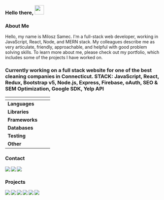 ### Hello there, <img src="https://raw.githubusercontent.com/MartinHeinz/MartinHeinz/master/wave.gif" width="30" height="30"/>

### About Me
Hello, my name is Milosz Samec. I'm a full-stack web developer, working in JavaScript, React, Node, and MERN stack. My colleagues describe me as very articulate, friendly, approachable, and helpful with good problem solving skills. To learn more about me, please check out my portfolio, which includes some of the projects I have worked on.

### Currently working on a full stack website for one of the best cleaning companies in Connecticut. STACK: JavaScript, React, Redux, Bootstrap v5, Node.js, Express, Firebase, oAuth, SEO & SEM Optimization, Google SDK, Yelp API

<table>
    <thead>
        <tr>
            <th style="align:center"></th>
            <th></th>
        </tr>
    </thead>
    <tbody>
        <tr>
            <td style="align:center"><strong>Languages</strong></td>
            <td>
                <a target="_blank" rel="noopener noreferrer" href="https://img.shields.io/badge/Lang-HTML5-informational?style=flat&amp;logo=HTML5&amp;logoColor=white&amp;color=3a22cc"><img src="https://img.shields.io/badge/Lang-HTML5-informational?style=flat&amp;logo=HTML5&amp;logoColor=white&amp;color=3a22cc" alt="" data-canonical-src="https://img.shields.io/badge/Lang-HTML5-informational?style=flat&amp;logo=HTML5&amp;logoColor=white&amp;color=3a22cc" style="max-width:100%;"></a>
                <a target="_blank" rel="noopener noreferrer" href="https://img.shields.io/badge/Lang-CSS-informational?style=flat&amp;logo=CSS%20Wizardry&amp;logoColor=white&amp;color=3a22cc"><img src="https://img.shields.io/badge/Lang-CSS-informational?style=flat&amp;logo=CSS%20Wizardry&amp;logoColor=white&amp;color=3a22cc" alt="" data-canonical-src="https://img.shields.io/badge/Lang-CSS-informational?style=flat&amp;logo=CSS%20Wizardry&amp;logoColor=white&amp;color=3a22cc" style="max-width:100%;"></a>
                <a target="_blank" rel="noopener noreferrer" href="https://img.shields.io/badge/Lang-JavaScript-informational?style=flat&amp;logo=JavaScript&amp;logoColor=white&amp;color=3a22cc"><img src="https://img.shields.io/badge/Lang-JavaScript-informational?style=flat&amp;logo=JavaScript&amp;logoColor=white&amp;color=3a22cc" alt="" data-canonical-src="https://img.shields.io/badge/Lang-JavaScript-informational?style=flat&amp;logo=JavaScript&amp;logoColor=white&amp;color=3a22cc" style="max-width:100%;"></a>
                <a target="_blank" rel="noopener noreferrer" href="https://img.shields.io/badge/Lang-SQL-informational?style=flat&amp;logo=SQL&amp;logoColor=white&amp;color=3a22cc"><img src="https://img.shields.io/badge/Lang-SQL-informational?style=flat&amp;logo=SQL&amp;logoColor=white&amp;color=3a22cc" alt="" data-canonical-src="https://img.shields.io/badge/Lang-SQL-informational?style=flat&amp;logo=SQL&amp;logoColor=white&amp;color=3a22cc" style="max-width:100%;"></a>
                <a target="_blank" rel="noopener noreferrer" href="https://img.shields.io/badge/Lang-Python-informational?style=flat&amp;logo=Python&amp;logoColor=white&amp;color=3a22cc"><img src="https://img.shields.io/badge/Lang-Python-informational?style=flat&amp;logo=Python&amp;logoColor=white&amp;color=3a22cc" alt="" data-canonical-src="https://img.shields.io/badge/Lang-Python-informational?style=flat&amp;logo=Python&amp;logoColor=white&amp;color=3a22cc" style="max-width:100%;"></a>
            </td>
        </tr>
        <tr>
            <td style="align:center"><strong>Libraries</strong></td>
            <td>
                <a target="_blank" rel="noopener noreferrer" href="https://img.shields.io/badge/Lib-Bootstrap-informational?style=flat&amp;logo=Bootstrap&amp;logoColor=white&amp;color=3a22cc"><img src="https://img.shields.io/badge/Lib-Bootstrap-informational?style=flat&amp;logo=Bootstrap&amp;logoColor=white&amp;color=3a22cc" alt="" data-canonical-src="https://img.shields.io/badge/Lib-Bootstrap-informational?style=flat&amp;logo=Bootstrap&amp;logoColor=white&amp;color=3a22cc" style="max-width:100%;"></a>
                <a target="_blank" rel="noopener noreferrer" href="https://img.shields.io/badge/Lib-React-informational?style=flat&amp;logo=React&amp;logoColor=white&amp;color=3a22cc"><img src="https://img.shields.io/badge/Lib-React-informational?style=flat&amp;logo=React&amp;logoColor=white&amp;color=3a22cc" alt="" data-canonical-src="https://img.shields.io/badge/Lib-React-informational?style=flat&amp;logo=React&amp;logoColor=white&amp;color=3a22cc" style="max-width:100%;"></a>
            </td>
        </tr>
        <tr>
            <td style="align:center"><strong>Frameworks</strong></td>
            <td>
                <a target="_blank" rel="noopener noreferrer" href="https://img.shields.io/badge/FW-Redux-informational?style=flat&amp;logo=Redux&amp;logoColor=white&amp;color=3a22cc"><img src="https://img.shields.io/badge/FW-Redux-informational?style=flat&amp;logo=Redux&amp;logoColor=white&amp;color=3a22cc" alt="" data-canonical-src="https://img.shields.io/badge/FW-Redux-informational?style=flat&amp;logo=Redux&amp;logoColor=white&amp;color=3a22cc" style="max-width:100%;"></a>
                <a target="_blank" rel="noopener noreferrer" href="https://img.shields.io/badge/FW-Node.js-informational?style=flat&amp;logo=Node.js&amp;logoColor=white&amp;color=3a22cc"><img src="https://img.shields.io/badge/FW-Node.js-informational?style=flat&amp;logo=Node.js&amp;logoColor=white&amp;color=3a22cc" alt="" data-canonical-src="https://img.shields.io/badge/FW-Node.js-informational?style=flat&amp;logo=Node.js&amp;logoColor=white&amp;color=3a22cc" style="max-width:100%;"></a>
                <a target="_blank" rel="noopener noreferrer" href="https://img.shields.io/badge/FW-Express-informational?style=flat&amp;logoColor=white&amp;color=3a22cc"><img src="https://img.shields.io/badge/FW-Express-informational?style=flat&amp;logoColor=white&amp;color=3a22cc" alt="" data-canonical-src="https://img.shields.io/badge/FW-Express-informational?style=flat&amp;logoColor=white&amp;color=3a22cc" style="max-width:100%;"></a>
                <a target="_blank" rel="noopener noreferrer" href="https://img.shields.io/badge/FW-Knex-informational?style=flat&amp;logo=knex&amp;logoColor=white&amp;color=3a22cc"><img src="https://img.shields.io/badge/FW-Knex-informational?style=flat&amp;logo=knex&amp;logoColor=white&amp;color=3a22cc" alt="" data-canonical-src="https://img.shields.io/badge/FW-Knex-informational?style=flat&amp;logo=knex&amp;logoColor=white&amp;color=3a22cc" style="max-width:100%;"></a>
            </td>
        </tr>
        <tr>
            <td style="align:center"><strong>Databases</strong></td>
            <td>
                <a target="_blank" rel="noopener noreferrer" href="https://img.shields.io/badge/DB-PostgreSQL-informational?style=flat&amp;logo=PostgreSQL&amp;logoColor=white&amp;color=3a22cc"><img src="https://img.shields.io/badge/DB-PostgreSQL-informational?style=flat&amp;logo=PostgreSQL&amp;logoColor=white&amp;color=3a22cc" alt="" data-canonical-src="https://img.shields.io/badge/DB-PostgreSQL-informational?style=flat&amp;logo=PostgreSQL&amp;logoColor=white&amp;color=3a22cc" style="max-width:100%;"></a>
                <a target="_blank" rel="noopener noreferrer" href="https://img.shields.io/badge/DB-MySQL-informational?style=flat&amp;logo=MySQL&amp;logoColor=white&amp;color=3a22cc"><img src="https://img.shields.io/badge/DB-MySQL-informational?style=flat&amp;logo=MySQL&amp;logoColor=white&amp;color=3a22cc" alt="" data-canonical-src="https://img.shields.io/badge/DB-MySQL-informational?style=flat&amp;logo=MySQL&amp;logoColor=white&amp;color=3a22cc" style="max-width:100%;"></a>
                <a target="_blank" rel="noopener noreferrer" href="https://img.shields.io/badge/DB-MongoDB-informational?style=flat&amp;logo=MongoDB&amp;logoColor=white&color=3a22cc" style="max-width:100%;"><img src="https://img.shields.io/badge/DB-MongoDB-informational?style=flat&amp;logo=MongoDB&amp;logoColor=white&color=3a22cc" style="max-width:100%;" alt="" data-canonical-src="https://img.shields.io/badge/DB-MongoDB-informational?style=flat&amp;logo=MongoDB&amp;logoColor=white&color=3a22cc" style="max-width:100%;"></a>
            </td>
        </tr>
        <tr>
            <td style="align:center"><strong>Testing</strong></td>
            <td>
                <a target="_blank" rel="noopener noreferrer" href="https://img.shields.io/badge/Test-Jest-informational?style=flat&amp;logo=Jest&amp;logoColor=white&amp;color=3a22cc"><img src="https://img.shields.io/badge/Test-Jest-informational?style=flat&amp;logo=Jest&amp;logoColor=white&amp;color=3a22cc" alt="" data-canonical-src="https://img.shields.io/badge/Test-Jest-informational?style=flat&amp;logo=Jest&amp;logoColor=white&amp;color=3a22cc" style="max-width:100%;"></a>
                <a target="_blank" rel="noopener noreferrer" href="https://img.shields.io/badge/Test-Cypress-informational?style=flat&amp;logo=Cypress&amp;logoColor=white&amp;color=3a22cc"><img src="https://img.shields.io/badge/Test-Cypress-informational?style=flat&amp;logo=Cypress&amp;logoColor=white&amp;color=3a22cc" alt="" data-canonical-src="https://img.shields.io/badge/Test-Cypress-informational?style=flat&amp;logo=Cypress&amp;logoColor=white&amp;color=3a22cc" style="max-width:100%;"></a>
            </td>
        </tr>
        <tr>
            <td style="align:center"><strong>Other</strong></td>
            <td>
                <a target="_blank" rel="noopener noreferrer" href="https://img.shields.io/badge/Editor-VS%20Code-informational?style=flat&amp;logo=visualstudiocode&amp;logoColor=white&amp;color=3a22cc"><img src="https://img.shields.io/badge/Editor-VS%20Code-informational?style=flat&amp;logo=visualstudiocode&amp;logoColor=white&amp;color=3a22cc" alt="" data-canonical-src="https://img.shields.io/badge/Editor-VS%20Code-informational?style=flat&amp;logo=visualstudiocode&amp;logoColor=white&amp;color=3a22cc" style="max-width:100%;"></a>
                <a target="_blank" rel="noopener noreferrer" href="https://img.shields.io/badge/Tools-ESLint-informational?style=flat&amp;logo=ESLint&amp;logoColor=white&amp;color=3a22cc"><img src="https://img.shields.io/badge/Tools-ESLint-informational?style=flat&amp;logo=ESLint&amp;logoColor=white&amp;color=3a22cc" alt="" data-canonical-src="https://img.shields.io/badge/Tools-ESLint-informational?style=flat&amp;logo=ESLint&amp;logoColor=white&amp;color=3a22cc" style="max-width:100%;"></a>
                <a target="_blank" rel="noopener noreferrer" href="https://img.shields.io/badge/Tools-Git-informational?style=flat&amp;logo=Git&amp;logoColor=white&amp;color=3a22cc"><img src="https://img.shields.io/badge/Tools-Git-informational?style=flat&amp;logo=Git&amp;logoColor=white&amp;color=3a22cc" alt="" data-canonical-src="https://img.shields.io/badge/Tools-Git-informational?style=flat&amp;logo=Git&amp;logoColor=white&amp;color=3a22cc" style="max-width:100%;"></a>
                <a target="_blank" rel="noopener noreferrer" href="https://img.shields.io/badge/Tools-GitHub-informational?style=flat&amp;logo=GitHub&amp;logoColor=white&amp;color=3a22cc"><img src="https://img.shields.io/badge/Tools-GitHub-informational?style=flat&amp;logo=GitHub&amp;logoColor=white&amp;color=3a22cc" alt="" data-canonical-src="https://img.shields.io/badge/Tools-GitHub-informational?style=flat&amp;logo=GitHub&amp;logoColor=white&amp;color=3a22cc" style="max-width:100%;"></a>
                <a target="_blank" rel="noopener noreferrer" href="https://img.shields.io/badge/OS-Windows%2010-informational?style=flat&amp;logo=Windows&amp;logoColor=white&amp;color=3a22cc"><img src="https://img.shields.io/badge/OS-Windows%2010-informational?style=flat&amp;logo=Windows&amp;logoColor=white&amp;color=3a22cc" alt="" data-canonical-src="https://img.shields.io/badge/OS-Windows%2010-informational?style=flat&amp;logo=Windows&amp;logoColor=white&amp;color=3a22cc" style="max-width:100%;"></a>
            </td>
        </tr>
    </tbody>
  </table>
  
  
  
### Contact

<a href="https://www.linkedin.com/in/milosz-samec/">
    <img align="left" src="https://img.shields.io/badge/%20-LinkedIn-informational?style=flat&amp;logo=LinkedIn&amp;logoColor=white&amp;color=3a22cc" data-canonical-src="https://img.shields.io/badge/%20-LinkedIn-informational?style=flat&amp;logo=LinkedIn&amp;logoColor=white&amp;color=3a22cc" style="max-width:100%;">
</a>

<a href="https://drive.google.com/file/d/1Qe4RI4xTLyzRXm1tuFdUt75kyc13mSMB/view?usp=sharing" rel="nofollow">
    <img align="left" src="https://img.shields.io/badge/%20-Resume%20PDF-informational?style=flat&amp;logoColor=white&amp;color=3a22cc" data-canonical-src="https://img.shields.io/badge/%20-Resume%20PDF-informational?style=flat&amp;logoColor=white&amp;color=3a22cc" style="max-width:100%;">
</a>

<a href="mailto:miloszz87@gmail.com">
   <img align="left" src="https://img.shields.io/badge/%20-Email-informational?style=flat&amp;logoColor=white&amp;color=3a22cc" data-canonical-src="https://img.shields.io/badge/%20-Email-informational?style=flat&amp;logoColor=white&amp;color=3a22cc" style="max-width:100%;">
  </a>

<br />


### Projects
  
<a href="https://github.com/milosamec/Express_Groomer-TeamA-FE">
  <img align="left" src="https://github-readme-stats.vercel.app/api/pin/?username=milosamec&repo=Express_Groomer-TeamA-FE&title_color=fe428e&text_color=c4abdb&icon_color=c4abdb&bg_color=151515" data-canonical-src="https://github-readme-stats.vercel.app/api/pin/?username=milosamec&repo=Express_Groomer-TeamA-FE&title_color=fe428e&text_color=c4abdb&icon_color=c4abdb&bg_color=151515;text_color=c4abdb&amp;icon_color=c4abdb&amp;bg_color=151515" style="max-width:100%;">
</a>
<a href="https://github.com/milosamec/github-finder">
  <img align="left" src="https://github-readme-stats.vercel.app/api/pin/?username=milosamec&repo=github-finder&title_color=fe428e&text_color=c4abdb&icon_color=c4abdb&bg_color=151515" data-canonical-src="https://github-readme-stats.vercel.app/api/pin/?username=milosamec&repo=github-finder&title_color=fe428e&text_color=c4abdb&icon_color=c4abdb&bg_color=151515;text_color=c4abdb&amp;icon_color=c4abdb&amp;bg_color=151515" style="max-width:100%;">
</a>
<a href="https://github.com/milosamec/contacts-keeper">
  <img align="left" src="https://github-readme-stats.vercel.app/api/pin/?username=milosamec&repo=contacts-keeper&title_color=fe428e&text_color=c4abdb&icon_color=c4abdb&bg_color=151515" data-canonical-src="https://github-readme-stats.vercel.app/api/pin/?username=milosamec&repo=contacts-keeper&title_color=fe428e&text_color=c4abdb&icon_color=c4abdb&bg_color=151515;text_color=c4abdb&amp;icon_color=c4abdb&amp;bg_color=151515" style="max-width:100%;">
</a>
<a href="https://github.com/milosamec/it-logger">
  <img align="left" src="https://github-readme-stats.vercel.app/api/pin/?username=milosamec&repo=it-logger&title_color=fe428e&text_color=c4abdb&icon_color=c4abdb&bg_color=151515" data-canonical-src="https://github-readme-stats.vercel.app/api/pin/?username=milosamec&repo=it-logger&title_color=fe428e&text_color=c4abdb&icon_color=c4abdb&bg_color=151515;text_color=c4abdb&amp;icon_color=c4abdb&amp;bg_color=151515" style="max-width:100%;">
</a>
<a href="https://github.com/milosamec/Marketplace-Back-End">
  <img align="left" src="https://github-readme-stats.vercel.app/api/pin/?username=milosamec&repo=Marketplace-Back-End&title_color=fe428e&text_color=c4abdb&icon_color=c4abdb&bg_color=151515" data-canonical-src="https://github-readme-stats.vercel.app/api/pin/?username=milosamec&repo=Marketplace-Back-End&title_color=fe428e&text_color=c4abdb&icon_color=c4abdb&bg_color=151515;text_color=c4abdb&amp;icon_color=c4abdb&amp;bg_color=151515" style="max-width:100%;">
</a>
<a href="https://github.com/milosamec/engravape">
  <img align="left" src="https://github-readme-stats.vercel.app/api/pin/?username=milosamec&repo=engravape&title_color=fe428e&text_color=c4abdb&icon_color=c4abdb&bg_color=151515" data-canonical-src="https://github-readme-stats.vercel.app/api/pin/?username=milosamec&repo=engravape&title_color=fe428e&text_color=c4abdb&icon_color=c4abdb&bg_color=151515;text_color=c4abdb&amp;icon_color=c4abdb&amp;bg_color=151515" style="max-width:100%;">
</a>

